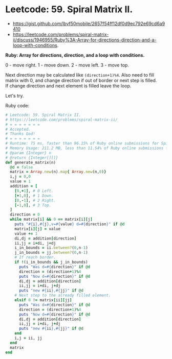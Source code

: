 # Leetcode: 59. Spiral Matrix II.

- https://gist.github.com/lbvf50mobile/2657f54ff12df0d9ec792e69cd6a9410
- https://leetcode.com/problems/spiral-matrix-ii/discuss/1946955/Ruby%3A-Array-for-directions-direction-and-a-loop-with-conditions.

**Ruby: Array for directions, direction, and a loop with conditions.**
 
0 - move right.
1 - move down.
2 - move left.
3 - move top.

Next direction may be calculated like `(direction+1)%4`. 
Also need to fill matrix with 0, and change direction if out of border or next step is filled.  
If change direction and next element is filled leave the loop.


Let's try.

Ruby code:
```Ruby
# Leetcode: 59. Spiral Matrix II.
# https://leetcode.com/problems/spiral-matrix-ii/
# = = = = = = =
# Accepted.
# Thanks God!
# = = = = = = =
# Runtime: 75 ms, faster than 96.15% of Ruby online submissions for Spiral Matrix II.
# Memory Usage: 211.2 MB, less than 11.54% of Ruby online submissions for Spiral Matrix II.
# @param {Integer} n
# @return {Integer[][]}
def generate_matrix(n)
  @d = false
  matrix = Array.new(n).map{ Array.new(n,0)}
  i,j = 0,0
  value = 1
  addition = [
    [0,+1], # 0 Left.
    [+1,0], # 1 Down.
    [0,-1], # 2 Right.
    [-1,0], # 3 Top.
  ]
  direction = 0
  while matrix[i] && 0 == matrix[i][j]
    puts "#{i},#{j},v=#{value} d=#{direction}" if @d
    matrix[i][j] = value
    value += 1
    di,dj = addition[direction]
    ii,jj = i+di, j+dj
    i_in_bounds = ii.between?(0,n-1)
    j_in_bounds = jj.between?(0,n-1)
    # If reach border.
    if !(i_in_bounds && j_in_bounds)
      puts "Was d=#{direction}" if @d
      direction = (direction+1)%4
      puts "Now d=#{direction}" if @d
      di,dj = addition[direction]
      ii,jj = i+di, j+dj
      puts "new #{ii},#{jj}" if @d
    # Next step to the already filled element.
    elsif 0 != matrix[ii][jj]
      puts "Was d=#{direction}" if @d
      direction = (direction+1)%4
      puts "Now d=#{direction}" if @d
      di,dj = addition[direction]
      ii,jj = i+di, j+dj
      puts "new #{ii},#{jj}" if @d
    end
    i,j = ii, jj
  end
  matrix
end
```

